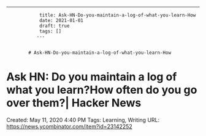 ---
                title: Ask-HN-Do-you-maintain-a-log-of-what-you-learn-How
                date: 2021-01-01    
                draft: true
                tags: []
               ---


            # Ask-HN-Do-you-maintain-a-log-of-what-you-learn-How

# Ask HN: Do you maintain a log of what you learn?How often do you go over them?| Hacker News
Created: May 11, 2020 4:40 PM
Tags: Learning, Writing
URL: https://news.ycombinator.com/item?id=23142252